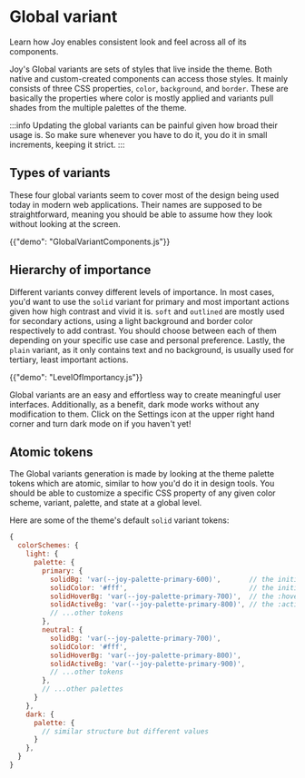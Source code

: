 # Global variant

<p class="description">Learn how Joy enables consistent look and feel across all of its components.</p>

<!-- The intention of the page is to describe the overall feature like "what is it?", "what it looks like?", other topics like "The why", "How to customize" etc. should be in another page.  -->

Joy's Global variants are sets of styles that live inside the theme.
Both native and custom-created components can access those styles.
It mainly consists of three CSS properties, `color`, `background`, and `border`.
These are basically the properties where color is mostly applied and variants pull shades from the multiple palettes of the theme.

:::info
Updating the global variants can be painful given how broad their usage is. So make sure whenever you have to do it, you do it in small increments, keeping it strict.
:::

<!-- Add a link to read more detail why we limit to these 3 properties -->

## Types of variants

These four global variants seem to cover most of the design being used today in modern web applications.
Their names are supposed to be straightforward, meaning you should be able to assume how they look without looking at the screen.

<!-- A demo of buttons with all variants -->

{{"demo": "GlobalVariantComponents.js"}}

## Hierarchy of importance

Different variants convey different levels of importance.
In most cases, you'd want to use the `solid` variant for primary and most important actions given how high contrast and vivid it is.
`soft` and `outlined` are mostly used for secondary actions, using a light background and border color respectively to add contrast.
You should choose between each of them depending on your specific use case and personal preference.
Lastly, the `plain` variant, as it only contains text and no background, is usually used for tertiary, least important actions.

<!-- A demo of small UIs that use different components with variants to showcase -->

{{"demo": "LevelOfImportancy.js"}}

Global variants are an easy and effortless way to create meaningful user interfaces.
Additionally, as a benefit, dark mode works without any modification to them.
Click on the Settings icon at the upper right hand corner and turn dark mode on if you haven't yet!

## Atomic tokens

The Global variants generation is made by looking at the theme palette tokens which are atomic, similar to how you'd do it in design tools.
You should be able to customize a specific CSS property of any given color scheme, variant, palette, and state at a global level.

Here are some of the theme's default `solid` variant tokens:

```js
{
  colorSchemes: {
    light: {
      palette: {
        primary: {
          solidBg: 'var(--joy-palette-primary-600)',       // the initial background
          solidColor: '#fff',                              // the initial color
          solidHoverBg: 'var(--joy-palette-primary-700)',  // the :hover background
          solidActiveBg: 'var(--joy-palette-primary-800)', // the :active background
          // ...other tokens
        },
        neutral: {
          solidBg: 'var(--joy-palette-primary-700)',
          solidColor: '#fff',
          solidHoverBg: 'var(--joy-palette-primary-800)',
          solidActiveBg: 'var(--joy-palette-primary-900)',
          // ...other tokens
        },
        // ...other palettes
      }
    },
    dark: {
      palette: {
        // similar structure but different values
      }
    },
  }
}
```
